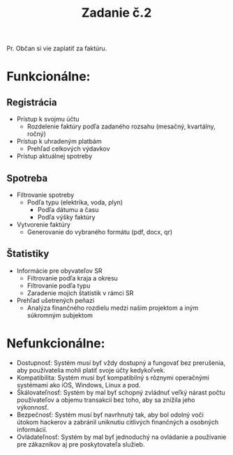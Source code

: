 ﻿---
layout: post
title:  "Zadanie č.2"
excerpt: " "
image: "/images/presentation.png"
---


Pr. Občan si vie zaplatiť za faktúru.

# Funkcionálne:

## Registrácia
- Prístup k svojmu účtu
    - Rozdelenie faktúry podľa zadaného rozsahu (mesačný, kvartálny, ročný)
- Prístup k uhradeným platbám
    - Prehľad celkových výdavkov
- Prístup aktuálnej spotreby

## Spotreba
- Filtrovanie spotreby
    - Podľa typu (elektrika, voda, plyn)
        - Podľa dátumu a času
        - Podľa výšky faktúry
- Vytvorenie faktúry
    - Generovanie do vybraného formátu (pdf, docx, qr)

## Štatistiky
- Informácie pre obyvateľov SR
    - Filtrovanie podľa kraja a okresu
    - Filtrovanie podľa typu
    - Zaradenie mojich štatistik v rámci SR
- Prehľad ušetrených peňazí
    - Analýza finančného rozdielu medzi našim projektom a iným súkromným subjektom

# Nefunkcionálne:

- Dostupnosť: Systém musí byť vždy dostupný a fungovať bez prerušenia, aby používatelia mohli platiť svoje účty kedykoľvek.
- Kompatibilita: Systém musí byť kompatibilný s rôznymi operačnými systémami ako iOS, Windows, Linux a pod.
- Škálovateľnosť: Systém by mal byť schopný zvládnuť veľký nárast počtu používateľov a objemu transakcií bez toho, aby sa znížila jeho výkonnosť.
- Bezpečnosť: Systém musí byť navrhnutý tak, aby bol odolný voči útokom hackerov a zabránil uniknutiu citlivých finančných a osobných informácií.
- Ovládateľnosť: Systém by mal byť jednoduchý na ovládanie a používanie pre zákazníkov aj pre poskytovateľa služieb.


